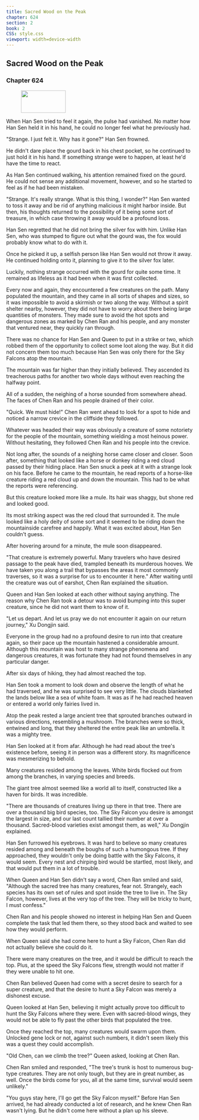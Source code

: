 ```yaml
---
title: Sacred Wood on the Peak
chapter: 624
section: 2
book: 2
CSS: style.css
viewport: width=device-width
---
```


## Sacred Wood on the Peak

### Chapter 624

<figure>
	<img src="../Images/gem.gif" alt="" id="gem" width="120" height="60" />
</figure>

When Han Sen tried to feel it again, the pulse had vanished. No matter how Han Sen held it in his hand, he could no longer feel what he previously had.

"Strange. I just felt it. Why has it gone?" Han Sen frowned.

He didn't dare place the gourd back in his chest pocket, so he continued to just hold it in his hand. If something strange were to happen, at least he'd have the time to react.

As Han Sen continued walking, his attention remained fixed on the gourd. He could not sense any additional movement, however, and so he started to feel as if he had been mistaken.

"Strange. It's really strange. What is this thing, I wonder?" Han Sen wanted to toss it away and be rid of anything malicious it might harbor inside. But then, his thoughts returned to the possibility of it being some sort of treasure, in which case throwing it away would be a profound loss.

Han Sen regretted that he did not bring the silver fox with him. Unlike Han Sen, who was stumped to figure out what the gourd was, the fox would probably know what to do with it.

Once he picked it up, a selfish person like Han Sen would not throw it away. He continued holding onto it, planning to give it to the silver fox later.

Luckily, nothing strange occurred with the gourd for quite some time. It remained as lifeless as it had been when it was first collected.

Every now and again, they encountered a few creatures on the path. Many populated the mountain, and they came in all sorts of shapes and sizes, so it was impossible to avoid a skirmish or two along the way. Without a spirit shelter nearby, however, they did not have to worry about there being large quantities of monsters. They made sure to avoid the hot spots and dangerous zones as marked by Chen Ran and his people, and any monster that ventured near, they quickly ran through.

There was no chance for Han Sen and Queen to put in a strike or two, which robbed them of the opportunity to collect some loot along the way. But it did not concern them too much because Han Sen was only there for the Sky Falcons atop the mountain.

The mountain was far higher than they initially believed. They ascended its treacherous paths for another two whole days without even reaching the halfway point.

All of a sudden, the neighing of a horse sounded from somewhere ahead. The faces of Chen Ran and his people drained of their color.

"Quick. We must hide!" Chen Ran went ahead to look for a spot to hide and noticed a narrow crevice in the cliffside they followed.

Whatever was headed their way was obviously a creature of some notoriety for the people of the mountain, something wielding a most heinous power. Without hesitating, they followed Chen Ran and his people into the crevice.

Not long after, the sounds of a neighing horse came closer and closer. Soon after, something that looked like a horse or donkey riding a red cloud passed by their hiding place. Han Sen snuck a peek at it with a strange look on his face. Before he came to the mountain, he read reports of a horse-like creature riding a red cloud up and down the mountain. This had to be what the reports were referencing.

But this creature looked more like a mule. Its hair was shaggy, but shone red and looked good.

Its most striking aspect was the red cloud that surrounded it. The mule looked like a holy deity of some sort and it seemed to be riding down the mountainside carefree and happily. What it was excited about, Han Sen couldn't guess.

After hovering around for a minute, the mule soon disappeared.

"That creature is extremely powerful. Many travelers who have desired passage to the peak have died, trampled beneath its murderous hooves. We have taken you along a trail that bypasses the areas it most commonly traverses, so it was a surprise for us to encounter it here." After waiting until the creature was out of earshot, Chen Ran explained the situation.

Queen and Han Sen looked at each other without saying anything. The reason why Chen Ran took a detour was to avoid bumping into this super creature, since he did not want them to know of it.

"Let us depart. And let us pray we do not encounter it again on our return journey," Xu Dongjin said.

Everyone in the group had no a profound desire to run into that creature again, so their pace up the mountain hastened a considerable amount. Although this mountain was host to many strange phenomena and dangerous creatures, it was fortunate they had not found themselves in any particular danger.

After six days of hiking, they had almost reached the top.

Han Sen took a moment to look down and observe the length of what he had traversed, and he was surprised to see very little. The clouds blanketed the lands below like a sea of white foam. It was as if he had reached heaven or entered a world only fairies lived in.

Atop the peak rested a large ancient tree that sprouted branches outward in various directions, resembling a mushroom. The branches were so thick, entwined and long, that they sheltered the entire peak like an umbrella. It was a mighty tree.

Han Sen looked at it from afar. Although he had read about the tree's existence before, seeing it in person was a different story. Its magnificence was mesmerizing to behold.

Many creatures resided among the leaves. White birds flocked out from among the branches, in varying species and breeds.

The giant tree almost seemed like a world all to itself, constructed like a haven for birds. It was incredible.

"There are thousands of creatures living up there in that tree. There are over a thousand big bird species, too. The Sky Falcon you desire is amongst the largest in size, and our last count tallied their number at over a thousand. Sacred-blood varieties exist amongst them, as well," Xu Dongjin explained.

Han Sen furrowed his eyebrows. It was hard to believe so many creatures resided among and beneath the boughs of such a humongous tree. If they approached, they wouldn't only be doing battle with the Sky Falcons, it would seem. Every nest and chirping bird would be startled, most likely, and that would put them in a lot of trouble.

When Queen and Han Sen didn't say a word, Chen Ran smiled and said, "Although the sacred tree has many creatures, fear not. Strangely, each species has its own set of rules and spot inside the tree to live in. The Sky Falcon, however, lives at the very top of the tree. They will be tricky to hunt, I must confess."

Chen Ran and his people showed no interest in helping Han Sen and Queen complete the task that led them there, so they stood back and waited to see how they would perform.

When Queen said she had come here to hunt a Sky Falcon, Chen Ran did not actually believe she could do it.

There were many creatures on the tree, and it would be difficult to reach the top. Plus, at the speed the Sky Falcons flew, strength would not matter if they were unable to hit one.

Chen Ran believed Queen had come with a secret desire to search for a super creature, and that the desire to hunt a Sky Falcon was merely a dishonest excuse.

Queen looked at Han Sen, believing it might actually prove too difficult to hunt the Sky Falcons where they were. Even with sacred-blood wings, they would not be able to fly past the other birds that populated the tree.

Once they reached the top, many creatures would swarm upon them. Unlocked gene lock or not, against such numbers, it didn't seem likely this was a quest they could accomplish.

"Old Chen, can we climb the tree?" Queen asked, looking at Chen Ran.

Chen Ran smiled and responded, "The tree's trunk is host to numerous bug-type creatures. They are not only tough, but they are in great number, as well. Once the birds come for you, all at the same time, survival would seem unlikely."

"You guys stay here, I'll go get the Sky Falcon myself." Before Han Sen arrived, he had already conducted a lot of research, and he knew Chen Ran wasn't lying. But he didn't come here without a plan up his sleeve.